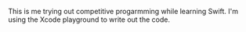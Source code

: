 This is me trying out competitive progarmming while learning Swift.
I'm using the Xcode playground to write out the code.

